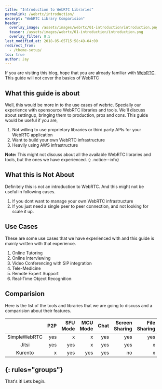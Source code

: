 ```yaml
---
title: "Introduction to WebRTC Libraries"
permalink: /webrtc/introduction/
excerpt: "WebRTC Library Comparision"
header:
  overlay_image: /assets/images/webrtc/01-introduction/introduction.png
  teaser: /assets/images/webrtc/01-introduction/introduction.png
  overlay_filter: 0.5
last_modified_at: 2018-05-05T15:58:49-04:00
redirect_from:
  - /theme-setup/
toc: true
author: Jay
---
```


If you are visiting this blog, hope that you are already familiar with [WebRTC](https://webrtc.org/). This guide will not cover the basics of WebRTC

## What this guide is about

Well, this would be more in to the use cases of webrtc. Specially our experience with opensource WebRTC libraries and tools. We'll discuss about settingup, bringing them to production, pros and cons.
This guide would be useful if you are,
1. Not willing to use proprietary libraries or third party APIs for your WebRTC application
2. Want to build your own WebRTC infrastructure
3. Heavily using AWS infrastructure

**Note:** This might not discuss about all the available WebRTC libraries and tools, but the ones we have experienced.
{: .notice--info}

## What this is Not About

Definitely this is not an introduction to WebRTC. And this might not be useful in following cases.

1. If you dont want to manage your own WebRTC infrastructure
2. If you just need a single peer to peer connection, and not looking for scale it up. 

## Use Cases

These are some use cases that we have experienced with and this guide is mainly written with that experience.

1. Online Tutoring
2. Online Interviewing
3. Video Conferencing with SIP integration
4. Tele-Medicine
5. Remote Expert Support
6. Real-Time Object Recognition
		

## Comparision

Here is the list of the tools and libraries that we are going to discuss and a comparision about their features.

|                   |   P2P         | SFU Mode  | MCU Mode  | Chat  | Screen Sharing    | File Sharing  | Recording | Mobile SDK|
|:---:              |---:           |---:       |---:       |---:   |---:               |---:           |---:       |---:       |
| SimpleWebRTC      | yes           | x         | x         | yes   | yes               | yes           | x         | x         |
| Jitsi             | yes           | yes       | x         | yes   | yes               | x             | yes       | yes       |
| Kurento           | x             | yes       | yes       | yes   | no                | x             | yes       | yes       | 
{: rules="groups"}
---

That's it! Lets begin.
